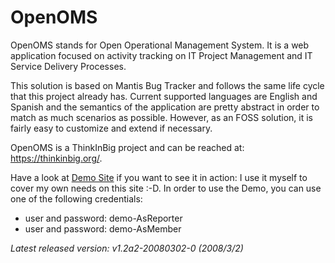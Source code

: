 # OpenOMS
OpenOMS stands for Open Operational Management System. It is a web application focused on activity tracking on IT Project Management and IT Service Delivery Processes.

This solution is based on Mantis Bug Tracker and follows the same life cycle that this project already has. Current supported languages are English and Spanish and the semantics of the application are pretty abstract in order to match as much scenarios as possible. However, as an FOSS solution, it is fairly easy to customize and extend if necessary.

OpenOMS is a ThinkInBig project and can be reached at: https://thinkinbig.org/. 

Have a look at [Demo Site](http://thinkinbig.org/oms/) if you want to see it in action: I use it myself to cover my own needs on this site :-D. In order to use the Demo, you can use one of the following credentials:

- user and password: demo-AsReporter
- user and password: demo-AsMember

_Latest released version: v1.2a2-20080302-0 (2008/3/2)_

